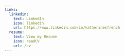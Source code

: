 ```yaml
---
links:
  linkedin:
    text: LinkedIn
    icon: linkedin
    url: https://www.linkedin.com/in/katherinesfrench
  resume:
    text: View my Resume
    icon: readCV
    url: /cv
---
```

